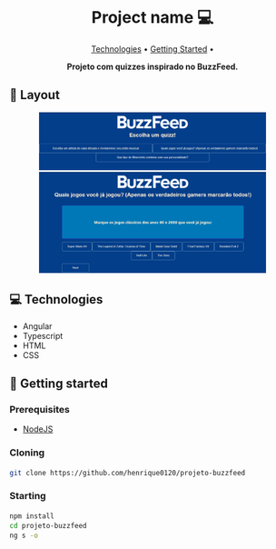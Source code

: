<h1 align="center" style="font-weight: bold;">Project name 💻</h1>

<p align="center">
 <a href="#technologies">Technologies</a> • 
 <a href="#started">Getting Started</a> • 
</p>

<p align="center">
    <b>Projeto com quizzes inspirado no BuzzFeed.</b>
</p>

<h2 id="layout">🎨 Layout</h2>

<p align="center">
    <img src="assets/screenshot1.png" alt="Image 1" width="400px">
    <img src="assets/screenshot2.png" alt="Image 2" width="400px">
</p>

<h2 id="technologies">💻 Technologies</h2>

- Angular
- Typescript
- HTML
- CSS

<h2 id="started">🚀 Getting started</h2>

<h3>Prerequisites</h3>

- [NodeJS](https://nodejs.org/en/download)

<h3>Cloning</h3>

```bash
git clone https://github.com/henrique0120/projeto-buzzfeed
```
<h3>Starting</h3> 

```bash
npm install
cd projeto-buzzfeed
ng s -o
```
